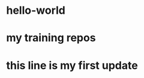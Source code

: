 # hello-world
my training repos
==================
this line is my first update
====================
